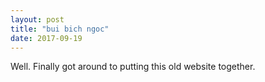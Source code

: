 ```yaml
---
layout: post
title: "bui bich ngoc"
date: 2017-09-19
---
```


Well. Finally got around to putting this old website together.
